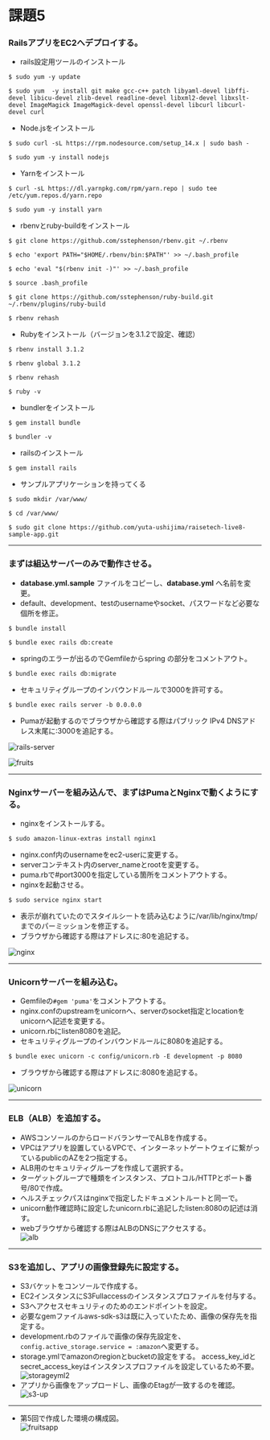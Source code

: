 # 課題5
  
### RailsアプリをEC2へデプロイする。
  
* rails設定用ツールのインストール
  
```$ sudo yum -y update```
  
```$ sudo yum  -y install git make gcc-c++ patch libyaml-devel libffi-devel libicu-devel zlib-devel readline-devel libxml2-devel libxslt-devel ImageMagick ImageMagick-devel openssl-devel libcurl libcurl-devel curl```
  
* Node.jsをインストール
  
```$ sudo curl -sL https://rpm.nodesource.com/setup_14.x | sudo bash -```
  
```$ sudo yum -y install nodejs```
  
* Yarnをインストール
  
```$ curl -sL https://dl.yarnpkg.com/rpm/yarn.repo | sudo tee /etc/yum.repos.d/yarn.repo```
  
```$ sudo yum -y install yarn```
  
* rbenvとruby-buildをインストール
  
```$ git clone https://github.com/sstephenson/rbenv.git ~/.rbenv```
  
```$ echo 'export PATH="$HOME/.rbenv/bin:$PATH"' >> ~/.bash_profile```
  
```$ echo 'eval "$(rbenv init -)"' >> ~/.bash_profile```
  
```$ source .bash_profile```
  
```$ git clone https://github.com/sstephenson/ruby-build.git ~/.rbenv/plugins/ruby-build```
  
```$ rbenv rehash```
  
* Rubyをインストール（バージョンを3.1.2で設定、確認）
  
```$ rbenv install 3.1.2```
  
```$ rbenv global 3.1.2```
  
```$ rbenv rehash```
  
```$ ruby -v```
  
* bundlerをインストール
  
```$ gem install bundle```
  
```$ bundler -v```
  
* railsのインストール
  
```$ gem install rails```
  
* サンプルアプリケーションを持ってくる
  
```$ sudo mkdir /var/www/```
  
```$ cd /var/www/```
  
```$ sudo git clone https://github.com/yuta-ushijima/raisetech-live8-sample-app.git```
  
***

### まずは組込サーバーのみで動作させる。  
* **database.yml.sample** ファイルをコピーし、**database.yml** へ名前を変更。  
* default、development、testのusernameやsocket、パスワードなど必要な個所を修正。  
  
```$ bundle install```  

```$ bundle exec rails db:create```  
* springのエラーが出るのでGemfileからspring の部分をコメントアウト。  
  
```$ bundle exec rails db:migrate```  
* セキュリティグループのインバウンドルールで3000を許可する。  

```$ bundle exec rails server -b 0.0.0.0```  
* Pumaが起動するのでブラウザから確認する際はパブリック IPv4 DNSアドレス末尾に:3000を追記する。  

![rails-server](images/exec-rails-server.png)
  
![fruits](images/fruits.png)   
***
### Nginxサーバーを組み込んで、まずはPumaとNginxで動くようにする。  
* nginxをインストールする。  

```$ sudo amazon-linux-extras install nginx1```  
* nginx.conf内のusernameをec2-userに変更する。  
* serverコンテキスト内のserver_nameとrootを変更する。  
* puma.rbで#port3000を指定している箇所をコメントアウトする。
* nginxを起動させる。  

```$ sudo service nginx start```  
* 表示が崩れていたのでスタイルシートを読み込むように/var/lib/nginx/tmp/までのパーミッションを修正する。  
* ブラウザから確認する際はアドレスに:80を追記する。  

![nginx](images/nginx.png)   

***
### Unicornサーバーを組み込む。  
* Gemfileの```#gem 'puma'```をコメントアウトする。  
* nginx.confのupstreamをunicornへ、serverのsocket指定とlocationをunicornへ記述を変更する。  
* unicorn.rbにlisten8080を追記。  
* セキュリティグループのインバウンドルールに8080を追記する。  
 
```$ bundle exec unicorn -c config/unicorn.rb -E development -p 8080```  
* ブラウザから確認する際はアドレスに:8080を追記する。  

![unicorn](images/unicorn.png)   
***
### ELB（ALB）を追加する。  
* AWSコンソールのからロードバランサーでALBを作成する。  
* VPCはアプリを設置しているVPCで、インターネットゲートウェイに繋がっているpublicのAZを2つ指定する。  
* ALB用のセキュリティグループを作成して選択する。  
* ターゲットグループで種類をインスタンス、プロトコル/HTTPとポート番号/80で作成。  
* ヘルスチェックパスはnginxで指定したドキュメントルートと同一で。  
* unicorn動作確認時に設定したunicorn.rbに追記したlisten:8080の記述は消す。  
* webブラウザから確認する際はALBのDNSにアクセスする。  
![alb](images/alb.png)   
***
### S3を追加し、アプリの画像登録先に設定する。  
* S3バケットをコンソールで作成する。  
* EC2インスタンスにS3Fullaccessのインスタンスプロファイルを付与する。  
* S3へアクセスセキュリティのためのエンドポイントを設定。  
* 必要なgemファイルaws-sdk-s3は既に入っていたため、画像の保存先を指定する。  
* development.rbのファイルで画像の保存先設定を、```config.active_storage.service = :amazon```へ変更する。  
* storage.ymlでamazonのregionとbucketの設定をする。  access_key_idとsecret_access_keyはインスタンスプロファイルを設定しているため不要。  
![storageyml2](images/storageyml2.png)   
* アプリから画像をアップロードし、画像のEtagが一致するのを確認。  
![s3-up](images/s3-up.png) 


***
* 第5回で作成した環境の構成図。   
![fruitsapp](images/fruitsapp.png) 
